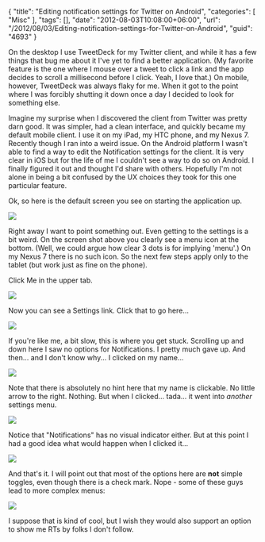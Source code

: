 {
	"title": "Editing notification settings for Twitter on Android",
	"categories": [
		"Misc"
	],
	"tags": [],
	"date": "2012-08-03T10:08:00+06:00",
	"url": "/2012/08/03/Editing-notification-settings-for-Twitter-on-Android",
	"guid": "4693"
}

On the desktop I use TweetDeck for my Twitter client, and while it has a few things that bug me about it I've yet to find a better application. (My favorite feature is the one where I mouse over a tweet to click a link and the app decides to scroll a millisecond before I click. Yeah, I love that.) On mobile, however, TweetDeck was always flaky for me. When it got to the point where I was forcibly shutting it down once a day I decided to look for something else.
<!--more-->
Imagine my surprise when I discovered the client from Twitter was pretty darn good. It was simpler, had a clean interface, and quickly became my default mobile client. I use it on my iPad, my HTC phone, and my Nexus 7. Recently though I ran into a weird issue. On the Android platform I wasn't able to find a way to edit the Notification settings for the client. It is very clear in iOS but for the life of me I couldn't see a way to do so on Android. I finally figured it out and thought I'd share with others. Hopefully I'm not alone in being a bit confused by the UX choices they took for this one particular feature.


Ok, so here is the default screen you see on starting the application up.

<img src="http://static.raymondcamden.com/images/1.png" />

Right away I want to point something out. Even getting to the settings is a bit weird. On the screen shot above you clearly see a menu icon at the bottom. (Well, we could argue how clear 3 dots is for implying 'menu'.) On my Nexus 7 there is no such icon. So the next few steps apply only to the tablet (but work just as fine on the phone).

Click Me in the upper tab.

<img src="http://static.raymondcamden.com/images/2.png" />

Now you can see a Settings link. Click that to go here...

<img src="http://static.raymondcamden.com/images/3.png" />

If you're like me, a bit slow, this is where you get stuck. Scrolling up and down here I saw no options for Notifications. I pretty much gave up. And then... and I don't know why... I clicked on my name...

<img src="http://static.raymondcamden.com/images/3 - Copy (2).png" />

Note that there is absolutely no hint here that my name is clickable. No little arrow to the right. Nothing. But when I clicked... tada... it went into <i>another</i> settings menu.

<img src="http://static.raymondcamden.com/images/4.png" />

Notice that "Notifications" has no visual indicator either. But at this point I had a good idea what would happen when I clicked it...

<img src="http://static.raymondcamden.com/images/5.png" />

And that's it. I will point out that most of the options here are <b>not</b> simple toggles, even though there is a check mark. Nope - some of these guys lead to more complex menus:

<img src="http://static.raymondcamden.com/images/6.png" />

I suppose that is kind of cool, but I wish they would also support an option to show me RTs by folks I don't follow.